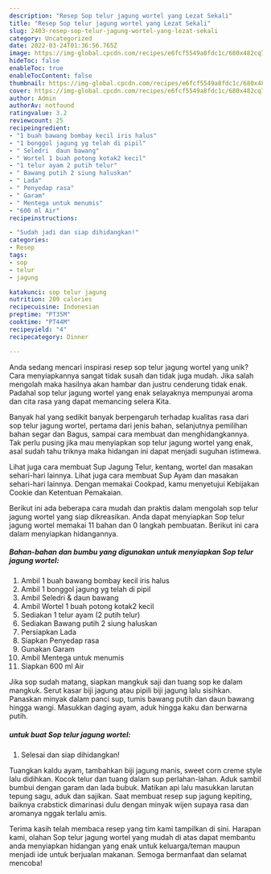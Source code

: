 ```yaml
---
description: "Resep Sop telur jagung wortel yang Lezat Sekali"
title: "Resep Sop telur jagung wortel yang Lezat Sekali"
slug: 2403-resep-sop-telur-jagung-wortel-yang-lezat-sekali
category: Uncategorized
date: 2022-03-24T01:36:56.765Z
image: https://img-global.cpcdn.com/recipes/e6fcf5549a8fdc1c/680x482cq70/sop-telur-jagung-wortel-foto-resep-utama.jpg
hideToc: false
enableToc: true
enableTocContent: false
thumbnail: https://img-global.cpcdn.com/recipes/e6fcf5549a8fdc1c/680x482cq70/sop-telur-jagung-wortel-foto-resep-utama.jpg
cover: https://img-global.cpcdn.com/recipes/e6fcf5549a8fdc1c/680x482cq70/sop-telur-jagung-wortel-foto-resep-utama.jpg
author: Admin
authorAv: notfound
ratingvalue: 3.2
reviewcount: 25
recipeingredient:
- "1 buah bawang bombay kecil iris halus"
- "1 bonggol jagung yg telah di pipil"
- " Seledri  daun bawang"
- " Wortel 1 buah potong kotak2 kecil"
- "1 telur ayam 2 putih telur"
- " Bawang putih 2 siung haluskan"
- " Lada"
- " Penyedap rasa"
- " Garam"
- " Mentega untuk menumis"
- "600 ml Air"
recipeinstructions:

- "Sudah jadi dan siap dihidangkan!"
categories:
- Resep
tags:
- sop
- telur
- jagung

katakunci: sop telur jagung 
nutrition: 209 calories
recipecuisine: Indonesian
preptime: "PT35M"
cooktime: "PT44M"
recipeyield: "4"
recipecategory: Dinner

---
```





Anda sedang mencari inspirasi resep sop telur jagung wortel yang unik? Cara menyiapkannya sangat tidak susah dan tidak juga mudah. Jika salah mengolah maka hasilnya akan hambar dan justru cenderung tidak enak. Padahal sop telur jagung wortel yang enak selayaknya mempunyai aroma dan cita rasa yang dapat memancing selera Kita.





Banyak hal yang sedikit banyak berpengaruh terhadap kualitas rasa dari sop telur jagung wortel, pertama dari jenis bahan, selanjutnya pemilihan bahan segar dan Bagus, sampai cara membuat dan menghidangkannya. Tak perlu pusing jika mau menyiapkan sop telur jagung wortel yang enak,      asal sudah tahu triknya maka hidangan ini dapat menjadi suguhan istimewa.














Lihat juga cara membuat Sup Jagung Telur, kentang, wortel dan masakan sehari-hari lainnya. Lihat juga cara membuat Sup Ayam dan masakan sehari-hari lainnya. Dengan memakai Cookpad, kamu menyetujui Kebijakan Cookie dan Ketentuan Pemakaian.






Berikut ini ada beberapa cara mudah dan praktis dalam mengolah sop telur jagung wortel yang siap dikreasikan. Anda dapat menyiapkan Sop telur jagung wortel memakai 11 bahan dan 0 langkah pembuatan. Berikut ini cara dalam menyiapkan hidangannya.

<!--inarticleads1-->

##### Bahan-bahan dan bumbu yang digunakan untuk menyiapkan Sop telur jagung wortel:

1. Ambil 1 buah bawang bombay kecil iris halus
1. Ambil 1 bonggol jagung yg telah di pipil
1. Ambil  Seledri &amp; daun bawang
1. Ambil  Wortel 1 buah potong kotak2 kecil
1. Sediakan 1 telur ayam (2 putih telur)
1. Sediakan  Bawang putih 2 siung haluskan
1. Persiapkan  Lada
1. Siapkan  Penyedap rasa
1. Gunakan  Garam
1. Ambil  Mentega untuk menumis
1. Siapkan 600 ml Air


Jika sop sudah matang, siapkan mangkuk saji dan tuang sop ke dalam mangkuk. Serut kasar biji jagung atau pipili biji jagung lalu sisihkan. Panaskan minyak dalam panci sup, tumis bawang putih dan daun bawang hingga wangi. Masukkan daging ayam, aduk hingga kaku dan berwarna putih. 

<!--inarticleads2-->

#####  untuk buat Sop telur jagung wortel:


1. Selesai dan siap dihidangkan!

Tuangkan kaldu ayam, tambahkan biji jagung manis, sweet corn creme style lalu didihkan. Kocok telur dan tuang dalam sup perlahan-lahan. Aduk sambil bumbui dengan garam dan lada bubuk. Matikan api lalu masukkan larutan tepung sagu, aduk dan sajikan. Saat membuat resep sup jagung kepiting, baiknya crabstick dimarinasi dulu dengan minyak wijen supaya rasa dan aromanya nggak terlalu amis. 

Terima kasih telah membaca resep yang tim kami tampilkan di sini. Harapan kami, olahan Sop telur jagung wortel yang mudah di atas dapat membantu anda menyiapkan hidangan yang enak untuk keluarga/teman maupun menjadi ide untuk berjualan makanan. Semoga bermanfaat dan selamat mencoba!
